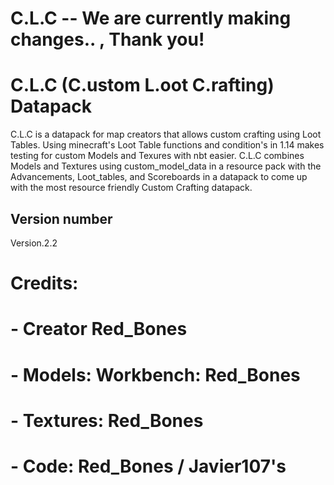 # C.L.C -- We are currently making changes.. , Thank you! 

# C.L.C (C.ustom L.oot C.rafting) Datapack
C.L.C is a datapack for map creators that allows custom crafting using Loot Tables. Using minecraft's Loot Table functions and condition's in 1.14 makes testing for custom Models and Texures with nbt easier. C.L.C combines Models and Textures using custom_model_data in a resource pack with the Advancements, Loot_tables, and Scoreboards in a datapack to come up with the most resource friendly Custom Crafting datapack.    





## Version number
Version.2.2

#   Credits:
# - Creator Red_Bones
# - Models: Workbench: Red_Bones  
# - Textures: Red_Bones
# - Code: Red_Bones / Javier107's